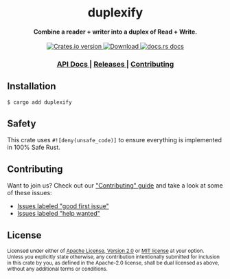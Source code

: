 <h1 align="center">duplexify</h1>
<div align="center">
  <strong>
    Combine a reader + writer into a duplex of Read + Write.
  </strong>
</div>

<br />

<div align="center">
  <!-- Crates version -->
  <a href="https://crates.io/crates/duplexify">
    <img src="https://img.shields.io/crates/v/duplexify.svg?style=flat-square"
    alt="Crates.io version" />
  </a>
  <!-- Downloads -->
  <a href="https://crates.io/crates/duplexify">
    <img src="https://img.shields.io/crates/d/duplexify.svg?style=flat-square"
      alt="Download" />
  </a>
  <!-- docs.rs docs -->
  <a href="https://docs.rs/duplexify">
    <img src="https://img.shields.io/badge/docs-latest-blue.svg?style=flat-square"
      alt="docs.rs docs" />
  </a>
</div>

<div align="center">
  <h3>
    <a href="https://docs.rs/duplexify">
      API Docs
    </a>
    <span> | </span>
    <a href="https://github.com/async-rs/async-std/releases">
      Releases
    </a>
    <span> | </span>
    <a href="https://github.com/async-rs/duplexify/blob/master.github/CONTRIBUTING.md">
      Contributing
    </a>
  </h3>
</div>

## Installation
```sh
$ cargo add duplexify
```

## Safety
This crate uses ``#![deny(unsafe_code)]`` to ensure everything is implemented in
100% Safe Rust.

## Contributing
Want to join us? Check out our ["Contributing" guide][contributing] and take a
look at some of these issues:

- [Issues labeled "good first issue"][good-first-issue]
- [Issues labeled "help wanted"][help-wanted]

[contributing]: https://github.com/async-rs/duplexify/blob/master.github/CONTRIBUTING.md
[good-first-issue]: https://github.com/async-rs/duplexify/labels/good%20first%20issue
[help-wanted]: https://github.com/async-rs/duplexify/labels/help%20wanted

## License

<sup>
Licensed under either of <a href="LICENSE-APACHE">Apache License, Version
2.0</a> or <a href="LICENSE-MIT">MIT license</a> at your option.
</sup>

<br/>

<sub>
Unless you explicitly state otherwise, any contribution intentionally submitted
for inclusion in this crate by you, as defined in the Apache-2.0 license, shall
be dual licensed as above, without any additional terms or conditions.
</sub>
